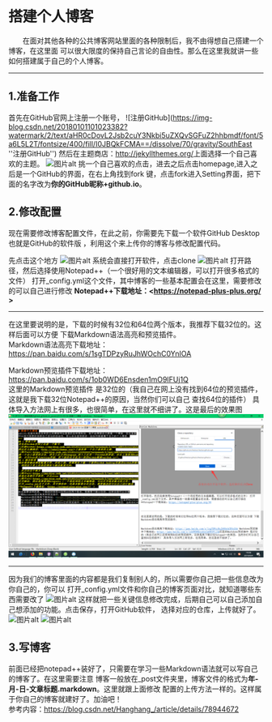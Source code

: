 # 搭建个人博客
&#8195;&#8195;在面对其他各种的公共博客网站里面的各种限制后，我不由得想自己搭建一个博客，在这里面
可以很大限度的保持自己言论的自由性。那么在这里我就讲一些如何搭建属于自己的个人博客。
****
## 1.准备工作
首先在GitHub官网上注册一个账号，
![注册GitHub](https://img-blog.csdn.net/20180101101023382?watermark/2/text/aHR0cDovL2Jsb2cuY3Nkbi5uZXQvSGFuZ2hhbmdf/font/5a6L5L2T/fontsize/400/fill/I0JBQkFCMA==/dissolve/70/gravity/SouthEast ''注册GitHub'')
然后在主题商店：<http://jekyllthemes.org/>上面选择一个自己喜欢的主题。
![图片alt](https://img-blog.csdn.net/20180101102946632?watermark/2/text/aHR0cDovL2Jsb2cuY3Nkbi5uZXQvSGFuZ2hhbmdf/font/5a6L5L2T/fontsize/400/fill/I0JBQkFCMA==/dissolve/70/gravity/SouthEast )
挑一个自己喜欢的点击，进去之后点击homepage,进入之后是一个GitHub的界面，在右上角找到fork
键，点击fork进入Setting界面，把下面的名字改为**你的GitHub昵称+github.io**。
## 2.修改配置
现在需要修改博客配置文件，在此之前，你需要先下载一个软件GitHub Desktop也就是GitHub的软件版
，利用这个来上传你的博客与修改配置代码。
  
  先点击这个地方
![图片alt](https://img-blog.csdn.net/20180101105420490?watermark/2/text/aHR0cDovL2Jsb2cuY3Nkbi5uZXQvSGFuZ2hhbmdf/font/5a6L5L2T/fontsize/400/fill/I0JBQkFCMA==/dissolve/70/gravity/SouthEast )
系统会直接打开软件，点击clone
![图片alt](https://img-blog.csdn.net/20180101105536238?watermark/2/text/aHR0cDovL2Jsb2cuY3Nkbi5uZXQvSGFuZ2hhbmdf/font/5a6L5L2T/fontsize/400/fill/I0JBQkFCMA==/dissolve/70/gravity/SouthEast )
打开路径，然后选择使用Notepad++（一个很好用的文本编辑器，可以打开很多格式的文件）
打开_config.yml这个文件，其中博客的一些基本配置会在这里，需要修改的可以自己进行修改
**Notepad++下载地址：<https://notepad-plus-plus.org/ >** 
***
在这里要说明的是，下载的时候有32位和64位两个版本，我推荐下载32位的。这样后面可以方便
下载Markdown语法高亮和预览插件。  
  Markdown语法高亮下载地址：<https://pan.baidu.com/s/1sgTDPzyRuJhWOchC0YnIOA>  
  
  Markdown预览插件下载地址：<https://pan.baidu.com/s/1ob0WD6Ensden1mO9IFUj1Q>  
  这里的Markdown预览插件
  是32位的（我自己在网上没有找到64位的预览插件，这就是我下载32位Notepad++的原因，当然你们可以自己
  查找64位的插件）
具体导入方法网上有很多，也很简单，在这里就不细讲了。这是最后的效果图
![图片alt](/public/image/dajian1.png)
****
因为我们的博客里面的内容都是我们复制别人的，所以需要你自己把一些信息改为你自己的，你可以
打开_config.yml文件和你自己的博客页面对比，就知道哪些东西需要改了
![图片alt](https://img-blog.csdn.net/20180101110835242?watermark/2/text/aHR0cDovL2Jsb2cuY3Nkbi5uZXQvSGFuZ2hhbmdf/font/5a6L5L2T/fontsize/400/fill/I0JBQkFCMA==/dissolve/70/gravity/SouthEast)
这样就把一些关键信息修改完成，后期自己可以自己添加自己想添加的功能。点击保存，打开GitHub软件，
选择对应的仓库，上传就好了。
![图片alt](https://img-blog.csdn.net/20180101112125849?watermark/2/text/aHR0cDovL2Jsb2cuY3Nkbi5uZXQvSGFuZ2hhbmdf/font/5a6L5L2T/fontsize/400/fill/I0JBQkFCMA==/dissolve/70/gravity/SouthEast )
![图片alt](https://img-blog.csdn.net/20180101112152464?watermark/2/text/aHR0cDovL2Jsb2cuY3Nkbi5uZXQvSGFuZ2hhbmdf/font/5a6L5L2T/fontsize/400/fill/I0JBQkFCMA==/dissolve/70/gravity/SouthEast )

## 3.写博客
前面已经把notepad++装好了，只需要在学习一些Markdown语法就可以写自己的博客了。在这里需要注意
博客一般放在_post文件夹里，博客文件的格式为**年-月-日-文章标题.markdown**。这里就跟上面修改
配置的上传方法一样的。这样属于你自己的博客就建好了。加油吧！  
参考内容：<https://blog.csdn.net/Hanghang_/article/details/78944672>

